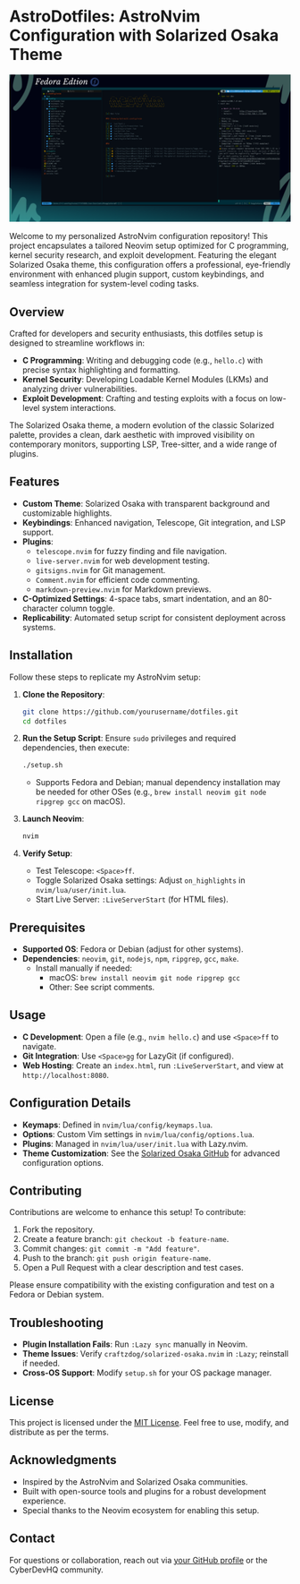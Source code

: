 
# AstroDotfiles: AstroNvim Configuration with Solarized Osaka Theme

![AstroNvim with Solarized Osaka Theme](https://github.com/Gr3ytrac3/AstroDotfiles/blob/72c07e534c9efe275cecf0d2d27148beb4c37158/images/astronvimframe.png)

Welcome to my personalized AstroNvim configuration repository! This project encapsulates a tailored Neovim setup optimized for C programming, kernel security research, and exploit development. Featuring the elegant Solarized Osaka theme, this configuration offers a professional, eye-friendly environment with enhanced plugin support, custom keybindings, and seamless integration for system-level coding tasks.

## Overview

Crafted for developers and security enthusiasts, this dotfiles setup is designed to streamline workflows in:
- **C Programming**: Writing and debugging code (e.g., `hello.c`) with precise syntax highlighting and formatting.
- **Kernel Security**: Developing Loadable Kernel Modules (LKMs) and analyzing driver vulnerabilities.
- **Exploit Development**: Crafting and testing exploits with a focus on low-level system interactions.

The Solarized Osaka theme, a modern evolution of the classic Solarized palette, provides a clean, dark aesthetic with improved visibility on contemporary monitors, supporting LSP, Tree-sitter, and a wide range of plugins.

## Features

- **Custom Theme**: Solarized Osaka with transparent background and customizable highlights.
- **Keybindings**: Enhanced navigation, Telescope, Git integration, and LSP support.
- **Plugins**:
  - `telescope.nvim` for fuzzy finding and file navigation.
  - `live-server.nvim` for web development testing.
  - `gitsigns.nvim` for Git management.
  - `Comment.nvim` for efficient code commenting.
  - `markdown-preview.nvim` for Markdown previews.
- **C-Optimized Settings**: 4-space tabs, smart indentation, and an 80-character column toggle.
- **Replicability**: Automated setup script for consistent deployment across systems.

## Installation

Follow these steps to replicate my AstroNvim setup:

1. **Clone the Repository**:
   ```bash
   git clone https://github.com/yourusername/dotfiles.git
   cd dotfiles
   ```

2. **Run the Setup Script**:
   Ensure `sudo` privileges and required dependencies, then execute:
   ```bash
   ./setup.sh
   ```
   - Supports Fedora and Debian; manual dependency installation may be needed for other OSes (e.g., `brew install neovim git node ripgrep gcc` on macOS).

3. **Launch Neovim**:
   ```bash
   nvim
   ```

4. **Verify Setup**:
   - Test Telescope: `<Space>ff`.
   - Toggle Solarized Osaka settings: Adjust `on_highlights` in `nvim/lua/user/init.lua`.
   - Start Live Server: `:LiveServerStart` (for HTML files).

## Prerequisites

- **Supported OS**: Fedora or Debian (adjust for other systems).
- **Dependencies**: `neovim`, `git`, `nodejs`, `npm`, `ripgrep`, `gcc`, `make`.
  - Install manually if needed:
    - macOS: `brew install neovim git node ripgrep gcc`
    - Other: See script comments.

## Usage

- **C Development**: Open a file (e.g., `nvim hello.c`) and use `<Space>ff` to navigate.
- **Git Integration**: Use `<Space>gg` for LazyGit (if configured).
- **Web Hosting**: Create an `index.html`, run `:LiveServerStart`, and view at `http://localhost:8080`.

## Configuration Details

- **Keymaps**: Defined in `nvim/lua/config/keymaps.lua`.
- **Options**: Custom Vim settings in `nvim/lua/config/options.lua`.
- **Plugins**: Managed in `nvim/lua/user/init.lua` with Lazy.nvim.
- **Theme Customization**: See the [Solarized Osaka GitHub](https://github.com/craftzdog/solarized-osaka.nvim) for advanced configuration options.

## Contributing

Contributions are welcome to enhance this setup! To contribute:
1. Fork the repository.
2. Create a feature branch: `git checkout -b feature-name`.
3. Commit changes: `git commit -m "Add feature"`.
4. Push to the branch: `git push origin feature-name`.
5. Open a Pull Request with a clear description and test cases.

Please ensure compatibility with the existing configuration and test on a Fedora or Debian system.

## Troubleshooting

- **Plugin Installation Fails**: Run `:Lazy sync` manually in Neovim.
- **Theme Issues**: Verify `craftzdog/solarized-osaka.nvim` in `:Lazy`; reinstall if needed.
- **Cross-OS Support**: Modify `setup.sh` for your OS package manager.

## License

This project is licensed under the [MIT License](LICENSE). Feel free to use, modify, and distribute as per the terms.

## Acknowledgments

- Inspired by the AstroNvim and Solarized Osaka communities.
- Built with open-source tools and plugins for a robust development experience.
- Special thanks to the Neovim ecosystem for enabling this setup.

## Contact

For questions or collaboration, reach out via [your GitHub profile](https://github.com/yourusername) or the CyberDevHQ community.
```
